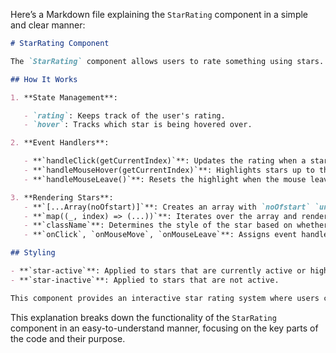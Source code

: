 Here’s a Markdown file explaining the `StarRating` component in a simple and clear manner:

```markdown
# StarRating Component

The `StarRating` component allows users to rate something using stars. Users can click on a star to set their rating or hover over stars to preview a rating.

## How It Works

1. **State Management**:

   - `rating`: Keeps track of the user's rating.
   - `hover`: Tracks which star is being hovered over.

2. **Event Handlers**:

   - **`handleClick(getCurrentIndex)`**: Updates the rating when a star is clicked. It sets the `rating` to the index of the clicked star plus one.
   - **`handleMouseHover(getCurrentIndex)`**: Highlights stars up to the index of the hovered star. It sets the `hover` state to the index of the hovered star plus one.
   - **`handleMouseLeave()`**: Resets the highlight when the mouse leaves the star area.

3. **Rendering Stars**:
   - **`[...Array(noOfstart)]`**: Creates an array with `noOfstart` `undefined` values. This array is used to generate the star elements.
   - **`map((_, index) => (...))`**: Iterates over the array and renders a `FaStar` component for each index.
   - **`className`**: Determines the style of the star based on whether it’s active (highlighted) or inactive.
   - **`onClick`, `onMouseMove`, `onMouseLeave`**: Assigns event handlers for click, hover, and mouse leave events.

## Styling

- **`star-active`**: Applied to stars that are currently active or highlighted.
- **`star-inactive`**: Applied to stars that are not active.

This component provides an interactive star rating system where users can click to set a rating and hover to preview ratings.
```

This explanation breaks down the functionality of the `StarRating` component in an easy-to-understand manner, focusing on the key parts of the code and their purpose.
